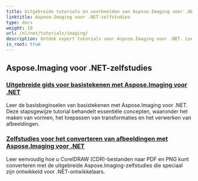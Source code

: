 ```yaml
---
title: Uitgebreide tutorials en voorbeelden van Aspose.Imaging voor .NET
linktitle: Aspose.Imaging voor .NET-zelfstudies
type: docs
weight: 10
url: /nl/net/tutorials/imaging/
description: Ontdek expert tutorials voor Aspose.Imaging voor .NET. Leer hoe u afbeeldingen kunt manipuleren, converteren en verwerken met gedetailleerde handleidingen, codevoorbeelden en praktische inzichten. Perfect voor ontwikkelaars die taken voor het verwerken van afbeeldingen in .NET-applicaties willen stroomlijnen.
is_root: true
---
```


## Aspose.Imaging voor .NET-zelfstudies
### [Uitgebreide gids voor basistekenen met Aspose.Imaging voor .NET](./guide-to-basic-drawing/)
Leer de basisbeginselen van basistekenen met Aspose.Imaging voor .NET. Deze stapsgewijze tutorial behandelt essentiële concepten, waaronder het maken van vormen, het toepassen van transformaties en het verwerken van afbeeldingen.
### [Zelfstudies voor het converteren van afbeeldingen met Aspose.Imaging voor .NET](./image-conversion/)
Leer eenvoudig hoe u CorelDRAW (CDR)-bestanden naar PDF en PNG kunt converteren met de uitgebreide Aspose.Imaging-zelfstudies die speciaal zijn ontwikkeld voor .NET-ontwikkelaars.